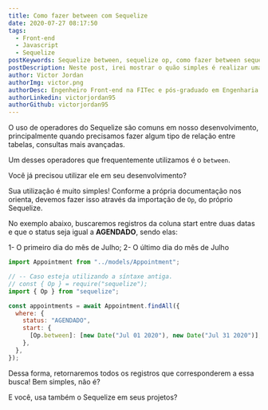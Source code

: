 ```yaml
---
title: Como fazer between com Sequelize
date: 2020-07-27 08:17:50
tags:
  - Front-end
  - Javascript
  - Sequelize
postKeywords: Sequelize between, sequelize op, como fazer between sequelize, nodejs sequelize, javascript, front-end
postDescription: Neste post, irei mostrar o quão simples é realizar uma consulta usando o between entre duas datas com o Sequelize!
author: Victor Jordan
authorImg: victor.png
authorDesc: Engenheiro Front-end na FITec e pós-graduado em Engenharia de Software pela PUC-MG e formado em Banco de Dados pela Fatec, apaixonado por usabilidade, performance e UX!
authorLinkedin: victorjordan95
authorGithub: victorjordan95
---
```


O uso de operadores do Sequelize são comuns em nosso desenvolvimento, principalmente quando precisamos fazer algum tipo de relação entre tabelas, consultas mais avançadas.

Um desses operadores que frequentemente utilizamos é o `between`.

Você já precisou utilizar ele em seu desenvolvimento?

<!-- more -->

Sua utilização é muito simples!
Conforme a própria documentação nos orienta, devemos fazer isso através da importação de `Op`, do próprio Sequelize.

No exemplo abaixo, buscaremos registros da coluna start entre duas datas e que o status seja igual a **AGENDADO**, sendo elas:

1- O primeiro dia do mês de Julho;
2- O último dia do mês de Julho

```js
import Appointment from "../models/Appointment";

// -- Caso esteja utilizando a síntaxe antiga.
// const { Op } = require("sequelize");
import { Op } from "sequelize";

const appointments = await Appointment.findAll({
  where: {
    status: "AGENDADO",
    start: {
      [Op.between]: [new Date("Jul 01 2020"), new Date("Jul 31 2020")],
    },
  },
});
```

Dessa forma, retornaremos todos os registros que corresponderem a essa busca!
Bem simples, não é?

E você, usa também o Sequelize em seus projetos?
